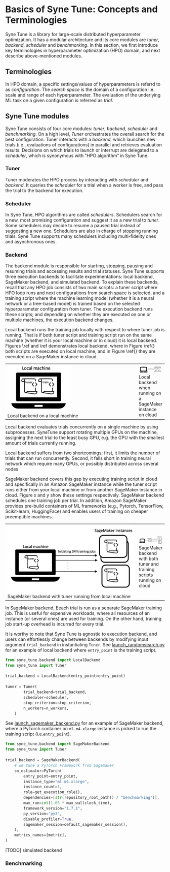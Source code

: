 # Basics of Syne Tune: Concepts and Terminologies

Syne Tune is a library for large-scale distributed hyperparameter optimization. 
It has a modular architecture and its core modules are _tuner_,  _backend_, _scheduler_ and
 _benchmarking_. In this section, we first introduce key terminologies in hyperparameter optimization (HPO) domain, and next describe above-mentioned modules.

## Terminologies
In HPO domain, a specific settings/values of hyperparameters is referrd to as _configuration_.
The _search space_ is the domain of a configuration i.e. scale and range of each hyperparameter.
The evaluation of the underlying ML task on a given configuration is referred as _trial_.

## Syne Tune modules
Syne Tune consists of four core modules: _tuner_,  _backend_, _scheduler_ and _benchmarking_.
On a high level, _Tuner_ orchestrates the overall search for the best configuration. Tuner interacts with a _backend_,
which launches new trials (i.e., evaluations of configurations) in parallel and retrieves evaluation
results. Decisions on which trials to launch or interrupt are delegated to a _scheduler_, which is
synonymous with “HPO algorithm” in Syne Tune. 

### Tuner
Tuner moderates the HPO process by interacting with _scheduler_ and _backend_. 
It queries the _scheduler_ for a trial when a worker is free, and pass the trial to the backend
for execution.  

### Scheduler
In Syne Tune, HPO algorithms are called _schedulers_. 
Schedulers search for a new, most promising configuration and suggest it as a new trial to _tuner_. 
Some schedulers may decide to resume a paused trial instead of suggesting a new one.
Schedulers are also in charge of stopping running trials. Syne Tune supports many schedulers including multi-fidelity ones and asynchronous ones.

### Backend
The backend module is responsible for starting, stopping, pausing and resuming trials and accessing
results and trial statuses. Syne Tune supports three execution backends to facilitate experimentations: local backend, SageMaker backend, and simulated backend. 
To explain these backends, recall that any HPO job consists of two main scripts: a tuner script where HPO loop runs and next configurations from search space is selected, and a training script where the machine learning model (whether it is a neural network or a tree-based model) is trained based on the selected hyperparameter configuration from tuner.
The execution backend runs these scripts; and depending on whether they are executed on one or multiple machines, the execution backend changes.  

Local backend runs the training job locally with respect to where tuner job is running. That is if both tuner script and training script run on the same machine (whether it is your local machine or in cloud) it is local backend. 
Figures \ref and \ref demonstrates local backend, where in Figure \ref{} both scripts are executed on local machine, and in Figure \ref{} they are executed on a SageMaker instance in cloud. 


<table>
  <tr>
    <td style="border-color: white; width: 600px"><img src="./img/local1.png" width="200" />
    <figcaption>Local backend on a local machine</figcaption>
    </td>
    <td style="border-color: white"><img src="./img/local2.png" width="530" />
    <figcaption> Local backend when running on a SageMaker instance on cloud</figcaption>
    </td>
  </tr>
</table>



Local backend evaluates trials concurrently on a single machine by using subprocesses.
SyneTune support rotating multiple GPUs on the machine, assigning the next trial to the least
busy GPU, e.g. the GPU with the smallest amount of trials currently running. 

Local backend suffers from two shortcomings; first, it limits the number of trials that can run concurrently.
Second, it falls short in training neural network which require many GPUs, or possibly distributed across several nodes


SageMaker backend covers this gap by executing training script in cloud and specifically in an Amazon SageMaker instance while the tuner script runs either from your local machine or from another SageMaker instance in cloud. 
Figure x and y show these settings respectively. 
SageMaker backend schedules one training job per trial. 
In addition, Amazon SageMaker provides pre-build containers of ML frameworks
(e.g., Pytorch, TensorFlow, Scikit-learn, HuggingFace) and enables users of training on cheaper preemptible machines.

<table >
  <tr>
    <td style="border-color: white; width: 600px"><img src="./img/sm_backend1.png" width="500" />
    <figcaption>SageMaker backend with tuner running from local machine</figcaption>
    </td>
    <td style="border-color: white"><img src="./img/sm_backend2.png" width="700" />
    <figcaption> SageMaker backend with both tuner and training scripts running on cloud</figcaption>
    </td>
  </tr>
</table>

In SageMaker backend, Eeach trial is run as a separate SageMaker training job. This is useful for expensive workloads, 
where all resources of an instance (or several ones) are used for training. On the other hand, training job start-up overhead is incurred for every trial.


It is worthy to note that Syne Tune is agnostic to execution backend, 
and users can effortlessly change between backends by modifying input argument `trial_backend` in instantiating `Tuner`. 
See [launch_randomsearch.py](scripts/launch_randomsearch.py) for an example of local backend where `entry_point` is the training script.

```python
from syne_tune.backend import LocalBackend
from syne_tune import Tuner

trial_backend = LocalBackend(entry_point=entry_point)

tuner = Tuner(
        trial_backend=trial_backend,
        scheduler=scheduler,
        stop_criterion=stop_criterion,
        n_workers=n_workers,
    )
```

See [launch_sagemaker_backend.py](scripts/launch_sagemaker_backend.py) for an example of SageMaker backend, where
a PyTorch container on `ml.m4.xlarge` instance is picked to run the training script (i.e.`entry_point`).
```python
from syne_tune.backend import SageMakerBackend
from syne_tune import Tuner

trial_backend = SageMakerBackend(
    # we tune a PyTorch Framework from Sagemaker
    sm_estimator=PyTorch(
        entry_point=entry_point,
        instance_type="ml.m4.xlarge",
        instance_count=1,
        role=get_execution_role(),
        dependencies=[str(repository_root_path() / "benchmarking")],
        max_run=int(1.05 * max_wallclock_time),
        framework_version="1.7.1",
        py_version="py3",
        disable_profiler=True,
        sagemaker_session=default_sagemaker_session(),
    ),
    metrics_names=[metric],
)
```
[TODO] simulated backend

### Benchmarking



